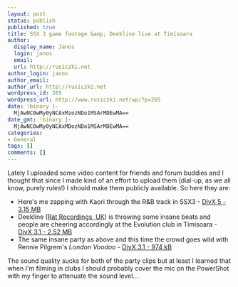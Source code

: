 ```yaml
---
layout: post
status: publish
published: true
title: SSX 3 game footage &amp; Deekline live at Timisoara
author:
  display_name: Janos
  login: janos
  email: 
  url: http://rusiczki.net
author_login: janos
author_email: 
author_url: http://rusiczki.net
wordpress_id: 265
wordpress_url: http://www.rusiczki.net/wp/?p=265
date: !binary |-
  MjAwNC0wMy0yNCAxMzozNDo1MSArMDEwMA==
date_gmt: !binary |-
  MjAwNC0wMy0yNCAxMDozNDo1MSArMDEwMA==
categories:
- General
tags: []
comments: []
---
```

<p>Lately I uploaded some video content for friends and forum buddies and I thought that since I made kind of an effort to upload them (dial-up, as we all know, purely rules!) I should make them publicly available. So here they are:</p>
<ul>
<li>Here's me zapping with Kaori through the R&amp;B track in SSX3 - <a href="http://www.rusiczki.net/blog/blogstuff/ssx3.avi">DivX 5 - 3.15 MB</a></li>
<li>Deekline (<a href="http://www.ratrecords.info/">Rat Recordings, UK</a>) is throwing some insane beats and people are cheering accordingly at the Evolution club in Timisoara - <a href="http://www.rusiczki.net/blog/blogstuff/deekline-1.avi">DivX 3.1 - 2.52 MB</a></li>
<li>The same insane party as above and this time the crowd goes wild with Rennie Pilgrem's <i>London Voodoo</i> - <a href="http://www.rusiczki.net/blog/blogstuff/deekline-2.avi">DivX 3.1 - 974 kB</a></li>
</ul>
<p>The sound quality sucks for both of the party clips but at least I learned that when I'm filming in clubs I should probably cover the mic on the PowerShot with my finger to attenuate the sound level...</p>
